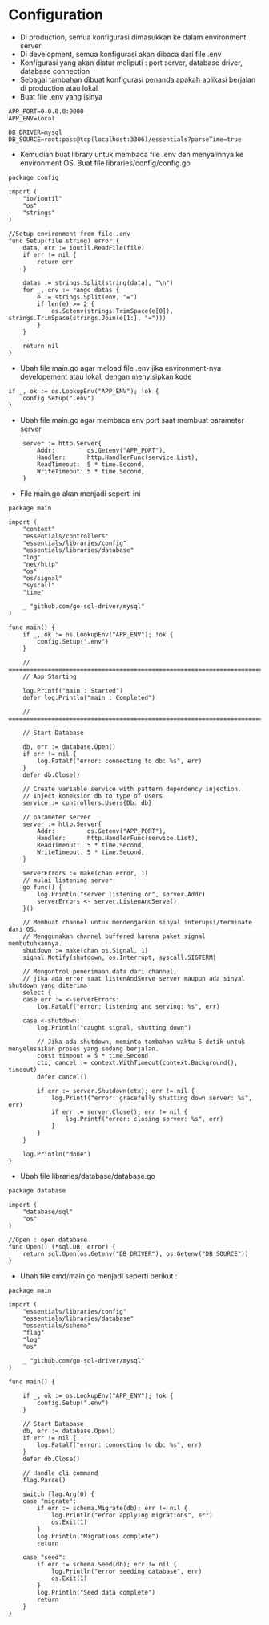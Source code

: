 # Configuration
- Di production, semua konfigurasi dimasukkan ke dalam environment server
- Di development, semua konfigurasi akan dibaca dari file .env
- Konfigurasi yang akan diatur meliputi : port server, database driver, database connection
- Sebagai tambahan dibuat konfigurasi penanda apakah aplikasi berjalan di production atau lokal
- Buat file .env yang isinya 
```
APP_PORT=0.0.0.0:9000
APP_ENV=local

DB_DRIVER=mysql
DB_SOURCE=root:pass@tcp(localhost:3306)/essentials?parseTime=true
```
- Kemudian buat library untuk membaca file .env dan menyalinnya ke environment OS. Buat file libraries/config/config.go
```
package config

import (
	"io/ioutil"
	"os"
	"strings"
)

//Setup environment from file .env
func Setup(file string) error {
	data, err := ioutil.ReadFile(file)
	if err != nil {
		return err
	}

	datas := strings.Split(string(data), "\n")
	for _, env := range datas {
		e := strings.Split(env, "=")
		if len(e) >= 2 {
			os.Setenv(strings.TrimSpace(e[0]), strings.TrimSpace(strings.Join(e[1:], "=")))
		}
	}

	return nil
}
```
- Ubah file main.go agar meload file .env jika environment-nya developement atau lokal, dengan menyisipkan kode
```
if _, ok := os.LookupEnv("APP_ENV"); !ok {
	config.Setup(".env")
}
```
- Ubah file main.go agar membaca env port saat membuat parameter server
```
    server := http.Server{
		Addr:         os.Getenv("APP_PORT"),
		Handler:      http.HandlerFunc(service.List),
		ReadTimeout:  5 * time.Second,
		WriteTimeout: 5 * time.Second,
	}
```
- File main.go akan menjadi seperti ini 
```
package main

import (
	"context"
	"essentials/controllers"
	"essentials/libraries/config"
	"essentials/libraries/database"
	"log"
	"net/http"
	"os"
	"os/signal"
	"syscall"
	"time"

	_ "github.com/go-sql-driver/mysql"
)

func main() {
	if _, ok := os.LookupEnv("APP_ENV"); !ok {
		config.Setup(".env")
	}

	// =========================================================================
	// App Starting

	log.Printf("main : Started")
	defer log.Println("main : Completed")

	// =========================================================================

	// Start Database

	db, err := database.Open()
	if err != nil {
		log.Fatalf("error: connecting to db: %s", err)
	}
	defer db.Close()

	// Create variable service with pattern dependency injection.
	// Inject koneksion db to type of Users
	service := controllers.Users{Db: db}

	// parameter server
	server := http.Server{
		Addr:         os.Getenv("APP_PORT"),
		Handler:      http.HandlerFunc(service.List),
		ReadTimeout:  5 * time.Second,
		WriteTimeout: 5 * time.Second,
	}

	serverErrors := make(chan error, 1)
	// mulai listening server
	go func() {
		log.Println("server listening on", server.Addr)
		serverErrors <- server.ListenAndServe()
	}()

	// Membuat channel untuk mendengarkan sinyal interupsi/terminate dari OS.
	// Menggunakan channel buffered karena paket signal membutuhkannya.
	shutdown := make(chan os.Signal, 1)
	signal.Notify(shutdown, os.Interrupt, syscall.SIGTERM)

	// Mengontrol penerimaan data dari channel,
	// jika ada error saat listenAndServe server maupun ada sinyal shutdown yang diterima
	select {
	case err := <-serverErrors:
		log.Fatalf("error: listening and serving: %s", err)

	case <-shutdown:
		log.Println("caught signal, shutting down")

		// Jika ada shutdown, meminta tambahan waktu 5 detik untuk menyelesaikan proses yang sedang berjalan.
		const timeout = 5 * time.Second
		ctx, cancel := context.WithTimeout(context.Background(), timeout)
		defer cancel()

		if err := server.Shutdown(ctx); err != nil {
			log.Printf("error: gracefully shutting down server: %s", err)
			if err := server.Close(); err != nil {
				log.Printf("error: closing server: %s", err)
			}
		}
	}

	log.Println("done")
}
```

- Ubah file libraries/database/database.go 
```
package database

import (
	"database/sql"
	"os"
)

//Open : open database
func Open() (*sql.DB, error) {
	return sql.Open(os.Getenv("DB_DRIVER"), os.Getenv("DB_SOURCE"))
}
```

- Ubah file cmd/main.go menjadi seperti berikut :
```
package main

import (
	"essentials/libraries/config"
	"essentials/libraries/database"
	"essentials/schema"
	"flag"
	"log"
	"os"

	_ "github.com/go-sql-driver/mysql"
)

func main() {

	if _, ok := os.LookupEnv("APP_ENV"); !ok {
		config.Setup(".env")
	}

	// Start Database
	db, err := database.Open()
	if err != nil {
		log.Fatalf("error: connecting to db: %s", err)
	}
	defer db.Close()

	// Handle cli command
	flag.Parse()

	switch flag.Arg(0) {
	case "migrate":
		if err := schema.Migrate(db); err != nil {
			log.Println("error applying migrations", err)
			os.Exit(1)
		}
		log.Println("Migrations complete")
		return

	case "seed":
		if err := schema.Seed(db); err != nil {
			log.Println("error seeding database", err)
			os.Exit(1)
		}
		log.Println("Seed data complete")
		return
	}
}

```